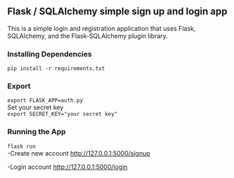 ## Flask / SQLAlchemy simple sign up and login app
This is a simple login and registration application that uses Flask, SQLAlchemy, and the Flask-SQLAlchemy plugin library.

### Installing Dependencies
```pip install -r requirements.txt```
### Export
```export FLASK_APP=auth.py```\
Set your secret key\
```export SECRET_KEY="your secret key"```
### Running the App
```flask run```\
-Create new account http://127.0.0.1:5000/signup


-Login account http://127.0.0.1:5000/login
